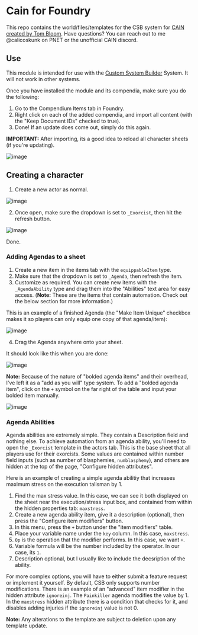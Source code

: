 # Cain for Foundry

This repo contains the world/files/templates for the CSB system for [CAIN created by Tom Bloom](https://tombloom.itch.io/cain).
Have questions? You can reach out to me @calicoskunk on PNET or the unofficial CAIN discord.

## Use

This module is intended for use with the [Custom System Builder](https://foundryvtt.com/packages/custom-system-builder/) System. It will not work in other systems.

Once you have installed the module and its compendia, make sure you do the following:

1. Go to the Compendium Items tab in Foundry.
2. Right click on each of the added compendia, and import all content (with the "Keep Document IDs" checked to true).
3. Done! If an update does come out, simply do this again.

**IMPORTANT:** After importing, its a good idea to reload all character sheets (if you're updating).

![image](https://github.com/user-attachments/assets/141e5cd2-b2ac-4bd0-befc-2cea6b67c73f)

## Creating a character

1. Create a new actor as normal.

![image](https://github.com/user-attachments/assets/9e74a8e2-74d9-4454-98ef-8d80609695ac)

2. Once open, make sure the dropdown is set to `_Exorcist`, then hit the refresh button.

![image](https://github.com/user-attachments/assets/65a8d81e-3a94-48fd-b694-0659029d9486)

Done.

### Adding Agendas to a sheet

1. Create a new item in the items tab with the `equippableItem` type.
2. Make sure that the dropdown is set to `_Agenda`, then refresh the item.
3. Customize as required. You can create new items with the `_AgendaAbility` type and drag them into the "Abilities" text area for easy access. (**Note:** These are the items that contain automation. Check out the below section for more information.)

This is an example of a finished Agenda (the "Make Item Unique" checkbox makes it so players can only equip one copy of that agenda/item):

![image](https://github.com/user-attachments/assets/60dd0516-9e31-48ef-99fa-fee1f9eb84ef)

4. Drag the Agenda anywhere onto your sheet.

It should look like this when you are done:

![image](https://github.com/user-attachments/assets/9607c690-adcc-481f-aa28-be9106db5801)

**Note:** Because of the nature of "bolded agenda items" and their overhead, I've left it as a "add as you will" type system.
To add a "bolded agenda item", click on the `+` symbol on the far right of the table and input your bolded item manually.

![image](https://github.com/user-attachments/assets/6c55375c-0e11-422f-97e1-0b413584e27b)

### Agenda Abilities

Agenda abilities are extremely simple. They contain a Description field and nothing else. To achieve automation from an agenda ability, you'll need to open the `_Exorcist` template in the actors tab. This is the base sheet that all players use for their exorcists. Some values are contained within number field inputs (such as number of blasphemies, `numblasphemy`), and others are hidden at the top of the page, "Configure hidden attributes".

Here is an example of creating a simple agenda abilitiy that increases maximum stress on the execution talisman by 1.

1. Find the max stress value. In this case, we can see it both displayed on the sheet near the execution/stress input box, and contained from within the hidden properties tab: `maxstress`.
2. Create a new agenda ability item, give it a description (optional), then press the "Configure item modifiers" button.
3. In this menu, press the `+` button under the "item modifiers" table.
4. Place your variable name under the `key` column. In this case, `maxstress`.
5. `Op` is the operation that the modifier performs. In this case, we want `+`.
6. Variable formula will be the number included by the operator. In our case, its `1`.
7. Description optional, but I usually like to include the decsription of the ability.

For more complex options, you will have to either submit a feature request or implement it yourself. By default, CSB only supports number modifications.
There is an example of an "advanced" item modifier in the hidden attribute `ignoreinj`. The `Painkiller` agenda modifies the value by 1. In the `maxstress` hidden attribute there is a condition that checks for it, and disables adding injuries if the `ignoreinj` value is not 0.

**Note:** Any alterations to the template are subject to deletion upon any template update.
